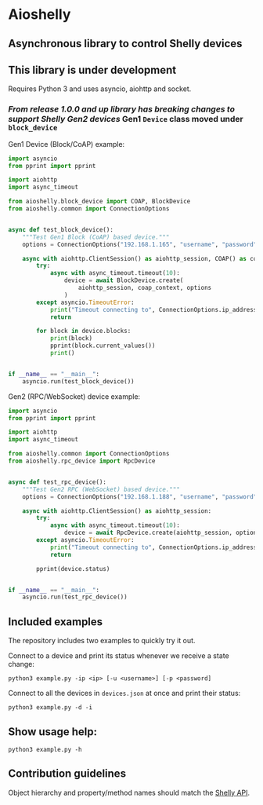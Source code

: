 # Aioshelly

## Asynchronous library to control Shelly devices

## This library is under development

Requires Python 3 and uses asyncio, aiohttp and socket.

### *From release 1.0.0 and up library has breaking changes to support Shelly Gen2 devices* Gen1 `Device` class moved under `block_device`

Gen1 Device (Block/CoAP) example:

```python
import asyncio
from pprint import pprint

import aiohttp
import async_timeout

from aioshelly.block_device import COAP, BlockDevice
from aioshelly.common import ConnectionOptions


async def test_block_device():
    """Test Gen1 Block (CoAP) based device."""
    options = ConnectionOptions("192.168.1.165", "username", "password")

    async with aiohttp.ClientSession() as aiohttp_session, COAP() as coap_context:
        try:
            async with async_timeout.timeout(10):
                device = await BlockDevice.create(
                    aiohttp_session, coap_context, options
                )
        except asyncio.TimeoutError:
            print("Timeout connecting to", ConnectionOptions.ip_address)
            return

        for block in device.blocks:
            print(block)
            pprint(block.current_values())
            print()


if __name__ == "__main__":
    asyncio.run(test_block_device())
```

Gen2 (RPC/WebSocket) device example:

```python
import asyncio
from pprint import pprint

import aiohttp
import async_timeout

from aioshelly.common import ConnectionOptions
from aioshelly.rpc_device import RpcDevice


async def test_rpc_device():
    """Test Gen2 RPC (WebSocket) based device."""
    options = ConnectionOptions("192.168.1.188", "username", "password")

    async with aiohttp.ClientSession() as aiohttp_session:
        try:
            async with async_timeout.timeout(10):
                device = await RpcDevice.create(aiohttp_session, options)
        except asyncio.TimeoutError:
            print("Timeout connecting to", ConnectionOptions.ip_address)
            return

        pprint(device.status)


if __name__ == "__main__":
    asyncio.run(test_rpc_device())
```

## Included examples

The repository includes two examples to quickly try it out.

Connect to a device and print its status whenever we receive a state change:

```
python3 example.py -ip <ip> [-u <username>] [-p <password]
```

Connect to all the devices in `devices.json` at once and print their status:

```
python3 example.py -d -i
```
## Show usage help:
```
python3 example.py -h
```

## Contribution guidelines

Object hierarchy and property/method names should match the [Shelly API](https://shelly-api-docs.shelly.cloud/).
